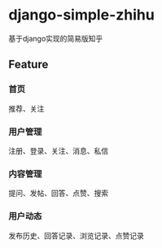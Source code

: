 # django-simple-zhihu

基于django实现的简易版知乎

## Feature
### 首页
推荐、关注

### 用户管理
注册、登录、关注、消息、私信

### 内容管理
提问、发帖、回答、点赞、搜索

### 用户动态
发布历史、回答记录、浏览记录、点赞记录